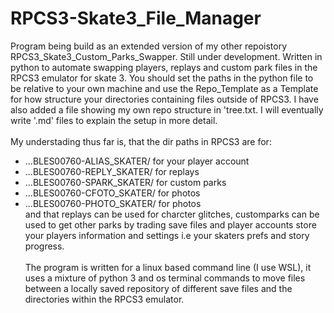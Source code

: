 # RPCS3-Skate3_File_Manager

Program being build as an extended version of my other repoistory RPCS3_Skate3_Custom_Parks_Swapper. Still under development. Written in python to automate swapping players, replays and custom park files in the RPCS3 emulator for skate 3. You should set the paths in the python file to be relative to your own machine and use the Repo_Template as a Template for how structure your directories containing files outside of RPCS3. I have also added a file showing my own repo structure in 'tree.txt. I will eventually write '.md' files to explain the setup in more detail.\
\
My understading thus far is, that the dir paths in RPCS3 are for:

 - ...BLES00760-ALIAS_SKATER/ for your player account
 - ...BLES00760-REPLY_SKATER/ for replays
 - ...BLES00760-SPARK_SKATER/ for custom parks
 - ...BLES00760-CFOTO_SKATER/ for photos
 - ...BLES00760-PHOTO_SKATER/ for photos
\
and that replays can be used for charcter glitches, customparks can be used to get other parks by trading save files and player accounts store your players information and settings i.e your skaters prefs and story progress.\
\
The program is written for a linux based command line (I use WSL), it uses a mixture of python 3 and os terminal commands to move files between a locally saved repository of different save files and the directories within the RPCS3 emulator.